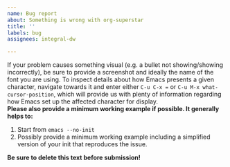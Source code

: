 ```yaml
---
name: Bug report
about: Something is wrong with org-superstar
title: ''
labels: bug
assignees: integral-dw

---
```


If your problem causes something visual (e.g. a bullet not showing/showing incorrectly), be sure to provide a screenshot and ideally the name of the font you are using.  To inspect details about how Emacs presents a given character, navigate towards it and enter either `C-u C-x =` or `C-u M-x what-cursor-position`, which will provide us with plenty of information regarding how Emacs set up the affected character for display.  
 __Please also provide a minimum working example if possible.  It generally helps to:__

1. Start from `emacs --no-init`
2. Possibly provide a minimum working example including a simplified version of your init that reproduces the issue.

 __Be sure to delete this text before submission!__
